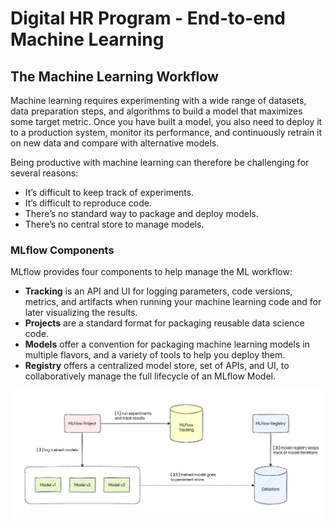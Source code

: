 # Digital HR Program - End-to-end Machine Learning

## The Machine Learning Workflow

Machine learning requires experimenting with a wide range of datasets, data preparation steps, and algorithms to build a model that maximizes some target metric. Once you have built a model, you also need to deploy it to a production system, monitor its performance, and continuously retrain it on new data and compare with alternative models.

Being productive with machine learning can therefore be challenging for several reasons:

- It’s difficult to keep track of experiments.
- It’s difficult to reproduce code.
- There’s no standard way to package and deploy models.
- There’s no central store to manage models.

### MLflow Components

MLflow provides four components to help manage the ML workflow:

- **Tracking** is an API and UI for logging parameters, code versions, metrics, and artifacts when running your machine learning code and for later visualizing the results.
- **Projects** are a standard format for packaging reusable data science code.
- **Models** offer a convention for packaging machine learning models in multiple flavors, and a variety of tools to help you deploy them.
- **Registry** offers a centralized model store, set of APIs, and UI, to collaboratively manage the full lifecycle of an MLflow Model.

![alt text](mlflow.png "MLflow")
